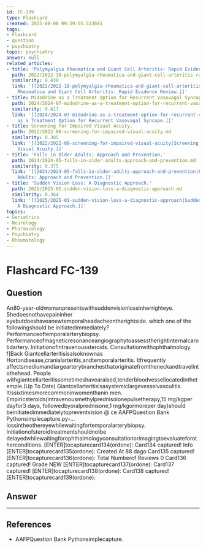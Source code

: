 ```yaml
---
id: FC-139
type: Flashcard
created: 2025-08-08 09:59:55.523681
tags:
- Flashcard
- question
- psychiatry
topic: psychiatry
answer: null
related_articles:
- title: 'Polymyalgia Rheumatica and Giant Cell Arteritis: Rapid Evidence Review.'
  path: 2022/2022-10-polymyalgia-rheumatica-and-giant-cell-arteritis-rapid-eviden.md
  similarity: 0.438
  link: '[[2022/2022-10-polymyalgia-rheumatica-and-giant-cell-arteritis-rapid-eviden|Polymyalgia
    Rheumatica and Giant Cell Arteritis: Rapid Evidence Review.]]'
- title: Midodrine as a Treatment Option for Recurrent Vasovagal Syncope.
  path: 2024/2024-07-midodrine-as-a-treatment-option-for-recurrent-vasovagal-sync.md
  similarity: 0.417
  link: '[[2024/2024-07-midodrine-as-a-treatment-option-for-recurrent-vasovagal-sync|Midodrine
    as a Treatment Option for Recurrent Vasovagal Syncope.]]'
- title: Screening for Impaired Visual Acuity.
  path: 2022/2022-08-screening-for-impaired-visual-acuity.md
  similarity: 0.385
  link: '[[2022/2022-08-screening-for-impaired-visual-acuity|Screening for Impaired
    Visual Acuity.]]'
- title: 'Falls in Older Adults: Approach and Prevention.'
  path: 2024/2024-05-falls-in-older-adults-approach-and-prevention.md
  similarity: 0.375
  link: '[[2024/2024-05-falls-in-older-adults-approach-and-prevention|Falls in Older
    Adults: Approach and Prevention.]]'
- title: 'Sudden Vision Loss: A Diagnostic Approach.'
  path: 2025/2025-01-sudden-vision-loss-a-diagnostic-approach.md
  similarity: 0.364
  link: '[[2025/2025-01-sudden-vision-loss-a-diagnostic-approach|Sudden Vision Loss:
    A Diagnostic Approach.]]'
topics:
- Geriatrics
- Neurology
- Pharmacology
- Psychiatry
- Rheumatology
---
```


# Flashcard FC-139

## Question

An80-year-oldwomanpresentswithsuddenvisionlossinherrighteye. Shedoesnothavepaininher eyebutdoeshaveanewtemporalheadacheontherightside. which one of the followingshould be initiatedimmediately? Performanceoftemporalarterybiopsy. Performanceofmagneticresonanceangiographytoassesstherightinternalcarotidartery. Initiationofintravenoussteroids. Consultationwithophthalmology. f]Back Giantcellarteritisisalsoknownas Hortondisease,cranialarteritis,andtemporalarteritis. Itfrequently affectsmediumandlargearterybranchesthatoriginatefromtheneckandtravelintothehead. People withgiantcellarteritissometimeshavearaised,tenderbloodvessellocatedinthetemple.(Up To Date) Giantcellarteritisisasystemiclargevesselvasculitis. Itissixtimesmorecommoninwomenthanin men. Empiricsteroids(intravenousmethylprednisolonepulsetherapy,15 mg/kgper dayfor3 days, followedbyoralprednisone,1 mg/kgormoreper day)should beinitiatedimmediatelytopreventvision @ ce AAFPQuestion Bank Pythonsimplecapture.py-... lossintheothereyewhilewaitingfortemporalarterybiopsy. Initiationofsteroidtreatmentshouldnotbe delayedwhilewaitingforophthalmologyconsultationorimagingtoevaluateforotherconditions. [ENTER]tocapturecard134(ordone): Card134 captured! Info [ENTER]tocapturecard135(ordone): Created At 88 dago Card135 captured! [ENTER]tocapturecard136(ordone): Total Numberof Reviews 0 Card136 captured! Grade NEW [ENTER]tocapturecard137(ordone): Card137 captured! [ENTER]tocapturecard138(ordone): Card138 captured! [ENTER]tocapturecard139(ordone):

## Answer

****

## References

- AAFPQuestion Bank Pythonsimplecapture.

